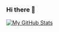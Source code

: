 ### Hi there 👋

<!--
**dciborow/dciborow** is a ✨ _special_ ✨ repository because its `README.md` (this file) appears on your GitHub profile.

Here are some ideas to get you started:

- 🔭 I’m currently working on Azure Gaming.
- 💬 Ask me about ...
- ⚡ Fun fact: ...
-->

[![My GitHub Stats](https://github-readme-stats.vercel.app/api/?username=gordonby&count_private=true&theme=tokyonight&showicons=true)]()
